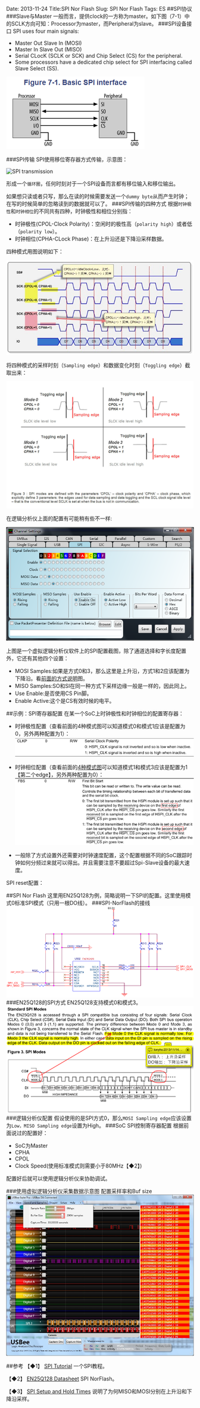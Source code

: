 Date: 2013-11-24
Title:SPI Nor Flash
Slug: SPI Nor Flash
Tags: ES
##SPI协议
###Slave与Master
一般而言，提供clock的一方称为master。如下图（7-1）中的SCLK方向可知：Processor为master，而Peripheral为slave。
###SPI设备接口
SPI uses four main signals:

- Master Out Slave In (MOSI)
- Master In Slave Out (MISO)
- Serial CLocK (SCLK or SCK) and Chip Select (CS) for the peripheral.
- Some processors have a dedicated chip select for SPI interfacing called Slave Select (SS).

![SPI Interface](./static/SPINorFlash/pics/SPI-Interface.png)

###SPI传输
SPI使用移位寄存器方式传输，示意图：

![SPI transmission](./static/pics/SPITransmission.png)

形成一个`循环圈`，任何时刻对于一个SPI设备而言都有移位输入和移位输出。

如果想只读或者只写，那么在读的时候需要发送一个`dummy byte`从而产生时钟；在写的时候简单的忽略读到的数据就可以了。
###SPI传输的四种方式
根据`时钟极性`和`时钟相位`的不同共有四种，时钟极性和相位分别指：

- 时钟极性(CPOL-Clock Polarity)：空闲时的极性高（`polarity high`）或者低（`polarity low`）。
- 时钟相位(CPHA-CLock Phase)：在上升沿还是下降沿采样数据。

四种模式用图说明如下：

![SPI Register](./static/SPINorFlash/pics/spi-bus-timing.jpg)

将四种模式的采样时刻（`Sampling edge`）和数据变化时刻（`Toggling edge`）截取出来：

![SPI Register](./static/SPINorFlash/pics/SPIModes.jpg)

在逻辑分析仪上面的配置有可能稍有些不一样:

![SPI Register](./static/SPINorFlash/pics/LA-SPIConfig.png)

上图是一个虚拟逻辑分析仪软件上的SPI配置截图，除了通道选择和字长度配置外，它还有其他四个设置：

- MOSI Samples:如果是方式0和3，那么这里是上升沿，方式1和2应该配置为下降沿。看[前面的方式说明](./static/SPINorFlash/pics/SPIModes.jpg)图。
- MISO Samples:SO和SI在同一种方式下采样边缘一般是一样的，因此同上。
- Use Enable:是否使用CS Pin脚。
- Enable Active:这个是CS有效时候的电平。

##示例：SPI寄存器配置
在某一个SoC上时钟极性和时钟相位的配置寄存器：

- 时钟极性配置（查看前面的4种模式图可以知道模式0和模式1应该是配置为0，另外两种配置为1）：
![SPI Register](./static/SPINorFlash/pics/SPIRegister-Polarity.png)

- 时钟相位配置（查看前面的[4种模式图](./static/SPINorFlash/pics/SPIModes.jpg)可以知道模式1和模式3应该是配置为1【第二个edge】，另外两种配置为0）：
![SPI Register](./static/SPINorFlash/pics/SPIRegister-Phase.png)

- 一般除了方式设置外还需要对时钟速度配置，这个配置根据不同的SoC跟踪时钟如何分频过来就可以得出。并且需要注意不要超过Spi-Slave设备的最大速度。

SPI reset配置：

##SPI Nor Flash
这里用EN25Q128为例，简略说明一下SPI的配置。这里使用模式0标准SPI模式（只用一根DO线）。
###SPI-NorFlash的接线
![SPI Register](./static/SPINorFlash/pics/IC-Connect.png)
###EN25Q128的SPI方式
EN25Q128支持模式0和模式3。
![SPI Register](./static/SPINorFlash/pics/SPINorMode.png)
###逻辑分析仪配置
假设使用的是SPI方式0，那么`MOSI Sampling edge`应该设置为`Low，MISO Sampling edge`设置为High。
###SoC SPI控制寄存器配置
根据前面说过的配置好：

- SoC为Master
- CPHA
- CPOL
- Clock Speed(使用标准模式则需要小于80MHz【◆2】)

配置好后就可以使用逻辑分析仪来协助调试。

###使用虚拟逻辑分析仪采集数据示意图
配置采样率和Buf size
![Capture](./static/SPINorFlash/pics/Capture.jpg)

##参考
【◆1】 [SPI Tutorial](http://www.corelis.com/education/SPI_Tutorial.htm) 一个SPI教程。

【◆2】 [EN25Q128 Datasheet](./static/SPINorFlash/docs/EN25Q128.pdf) SPI NorFlash。

【◆3】 [SPI Setup and Hold Times](./static/SPINorFlash/docs/SPI_Setup_and_Hold_Times.pdf) 说明了为何MISO和MOSI分别在上升沿和下降沿采样。
